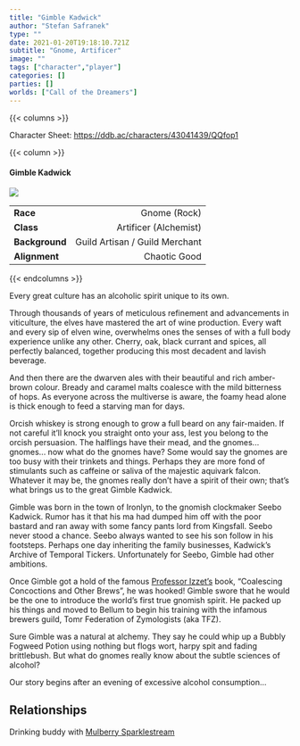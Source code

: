 ```yaml
---
title: "Gimble Kadwick"
author: "Stefan Safranek"
type: ""
date: 2021-01-20T19:18:10.721Z
subtitle: "Gnome, Artificer"
image: ""
tags: ["character","player"]
categories: []
parties: []
worlds: ["Call of the Dreamers"]
---
```


{{< columns >}}

Character Sheet: https://ddb.ac/characters/43041439/QQfop1

{{< column >}}

<div class="description-table">

#### Gimble Kadwick

<img src="/images/" class="portrait">

|                   |                       |
| ----------------- | ---------------------:|
| <b>Race</b>       | Gnome (Rock)	        |
| <b>Class</b>      | Artificer (Alchemist) |
| <b>Background</b> | Guild Artisan / Guild Merchant |
| <b>Alignment</b>  | Chaotic Good          |

</div>

{{< endcolumns >}}


Every great culture has an alcoholic spirit unique to its own.

Through thousands of years of meticulous refinement and advancements in viticulture, the elves have mastered the art of wine production. Every waft and every sip of elven wine, overwhelms ones the senses of with a full body experience unlike any other. Cherry, oak, black currant and spices, all perfectly balanced, together producing this most decadent and lavish beverage.

And then there are the dwarven ales with their beautiful and rich amber-brown colour.
Bready and caramel malts coalesce with the mild bitterness of hops. As everyone across the multiverse is aware, the foamy head alone is thick enough to feed a starving man for days.

Orcish whiskey is strong enough to grow a full beard on any fair-maiden. If not careful it’ll knock you straight onto your ass, lest you belong to the orcish persuasion. The halflings have their mead, and the gnomes... gnomes... now what do the gnomes have? Some would say the gnomes are too busy with their trinkets and things. Perhaps they are more fond of stimulants such as caffeine or saliva of the majestic aquivark falcon. Whatever it may be, the gnomes really don’t have a spirit of their own; that’s what brings us to the great Gimble Kadwick.

Gimble was born in the town of Ironlyn, to the gnomish clockmaker Seebo Kadwick. Rumor has it that his ma had dumped him off with the poor bastard and ran away with some fancy pants lord from Kingsfall. Seebo never stood a chance. Seebo always wanted to see his son follow in his footsteps. Perhaps one day inheriting the family businesses, Kadwick’s Archive of Temporal Tickers. Unfortunately for Seebo, Gimble had other ambitions.

Once Gimble got a hold of the famous [Professor Izzet’s](/worlds/alarra/characters/niv-izzet) book, “Coalescing Concoctions and Other Brews”, he was hooked! Gimble swore that he would be the one to introduce the world’s first true gnomish spirit. He packed up his things and moved to Bellum to begin his training with the infamous brewers guild, Tomr Federation of Zymologists (aka TFZ).

Sure Gimble was a natural at alchemy. They say he could whip up a Bubbly Fogweed Potion  using nothing but flogs wort, harpy spit and fading brittlebush. But what do gnomes really know  about the subtle sciences of alcohol?

Our story begins after an evening of excessive alcohol consumption...


## Relationships

Drinking buddy with [Mulberry Sparklestream](/worlds/twilight-isle/characters/mulberry-sparklestream)
